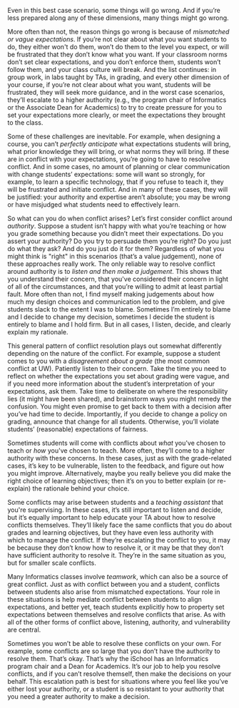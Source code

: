Even in this best case scenario, some things will go wrong. And if you’re less prepared along any of these dimensions, many things might go wrong.

More often than not, the reason things go wrong is because of *mismatched or vague expectations*. If you’re not clear about what you want students to do, they either won't do them, won’t do them to the level you expect, or will be frustrated that they don’t know what you want. If your classroom norms don’t set clear expectations, and you don’t enforce them, students won’t follow them, and your class culture will break. And the list continues: in group work, in labs taught by TAs, in grading, and every other dimension of your course, if you’re not clear about what you want, students will be frustrated, they will seek more guidance, and in the worst case scenarios, they’ll escalate to a higher authority (e.g., the program chair of Informatics or the Associate Dean for Academics) to try to create pressure for you to set your expectations more clearly, or meet the expectations they brought to the class.

Some of these challenges are inevitable. For example, when designing a course, you can’t *perfectly anticipate* what expectations students will bring, what prior knowledge they will bring, or what norms they will bring. If these are in conflict with your expectations, you’re going to have to resolve conflict. And in some cases, no amount of planning or clear communication with change students’ expectations: some will want so strongly, for example, to learn a specific technology, that if you refuse to teach it, they will be frustrated and initiate conflict. And in many of these cases, they will be justified: your authority and expertise aren’t absolute; you may be wrong or have misjudged what students need to effectively learn.

So what can you do when conflict arises? Let’s first consider conflict around *authority*. Suppose a student isn’t happy with what you’re teaching or how you grade something because you didn’t meet their expectations. Do you assert your authority? Do you try to persuade them you’re right? Do you just do what they ask? And do you just do it for them? Regardless of what you might think is "right" in this scenarios (that’s a value judgement), none of these approaches really work. The only reliable way to resolve conflict around authority is to *listen and then make a judgement*. This shows that you understand their concern, that you've considered their concern in light of all of the circumstances, and that you’re willing to admit at least partial fault. More often than not, I find myself making judgements about how much my design choices and communication led to the problem, and give students slack to the extent I was to blame. Sometimes I’m entirely to blame and I decide to change my decision, sometimes I decide the student is entirely to blame and I hold firm. But in all cases, I listen, decide, and clearly explain my rationale.

This general pattern of conflict resolution plays out somewhat differently depending on the nature of the conflict. For example, suppose a student comes to you with a *disagreement about a grade* (the most common conflict at UW). Patiently listen to their concern. Take the time you need to reflect on whether the expectations you set about grading were vague, and if you need more information about the student’s interpretation of your expectations, ask them. Take time to deliberate on where the responsibility lies (it might have been shared), and brainstorm ways you might remedy the confusion. You might even promise to get back to them with a decision after you’ve had time to decide. Importantly, if you decide to change a policy on grading, announce that change for all students. Otherwise, you’ll violate students’ (reasonable) expectations of fairness.

Sometimes students will come with conflicts about *what* you've chosen to teach or *how* you've chosen to teach. More often, they’ll come to a higher authority with these concerns. In these cases, just as with the grade-related cases, it’s key to be vulnerable, listen to the feedback, and figure out how you might improve. Alternatively, maybe you really believe you did make the right choice of learning objectives; then it’s on you to better explain (or re-explain) the rationale behind your choice.

Some conflicts may arise between students and a *teaching assistant* that you're supervising. In these cases, it’s still important to listen and decide, but it’s equally important to help educate your TA about how to resolve conflicts themselves. They’ll likely face the same conflicts that you do about grades and learning objectives, but they have even less authority with which to manage the conflict. If they’re escalating the conflict to you, it may be because they don’t know how to resolve it, or it may be that they don’t have sufficient authority to resolve it. They’re in the same situation as you, but for smaller scale conflicts. 

Many Informatics classes involve *teamwork*, which can also be a source of great conflict. Just as with conflict between you and a student, conflicts between students also arise from mismatched expectations. Your role in these situations is help mediate conflict between students to align expectations, and better yet, teach students explicitly how to property set expectations between themselves and resolve conflicts that arise. As with all of the other forms of conflict above, listening, authority, and vulnerability are central.

Sometimes you won’t be able to resolve these conflicts on your own. For example, some conflicts are so large that you don’t have the authority to resolve them. That’s okay. That’s why the iSchool has an Informatics program chair and a Dean for Academics. It’s our job to help you resolve conflicts, and if you can’t resolve themself, then make the decisions on your behalf. This escalation path is best for situations where you feel like you’ve either lost your authority, or a student is so resistant to your authority that you need a greater authority to make a decision.